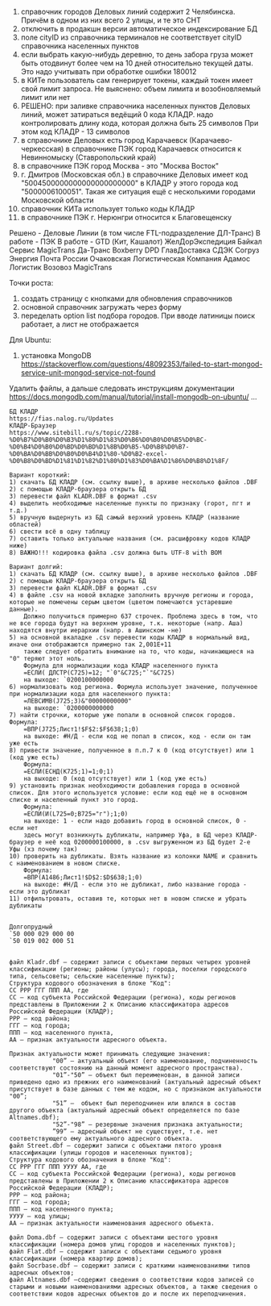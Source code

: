 1) справочник городов Деловых линий содержит 2 Челябинска.
    Причём в одном из них всего 2 улицы, и те это СНТ
2) отключить в продакшн версии автоматическое индексирование БД
3) поле cityID из справочника терминалов не соответствует cityID справочника населенных пунктов
4) если выбрать какую-нибудь деревню, то день забора груза может быть отодвинут более чем на 10 дней относительно текущей даты.
    Это надо учитывать при обработке ошибки 180012
5) в КИТе пользователь сам генерирует токены, каждый токен имеет свой лимит запроса.
    Не выяснено: объем лимита и возобновляемый лимит или нет
6) РЕШЕНО: при заливке справочника населенных пунктов Деловых линий, может затираться ведёщий 0 кода КЛАДР.
    надо контролировать длину кода, которая должна быть 25 символов
    При этом код КЛАДР - 13 символов
7) в справочнике Деловых есть город Карачаевск (Карачаево-черкесская)
    в справочнике ПЭК город Карачаевск относится к Невинномыску (Ставропольский край)
8) в справочнике ПЭК город Москва - это "Москва Восток"
9) г. Дмитров (Московская обл.) в справочнике Деловых имеет код "5004500000000000000000000"
    в КЛАДР у этого города код "5000006100051".
    Такая же ситуация ещё с несколькими городами Московской области
10) справочник КИТа использует только коды КЛАДР
11) в справочнике ПЭК г. Нерюнгри относится к Благовещенску

Решено -    Деловые Линии (в том числе FTL-подразделение ДЛ-Транс)
В работе -  ПЭК
В работе -  GTD (Кит, Кашалот)
            ЖелДорЭкспедиция
            Байкал Сервис
            MagicTrans
            Да-Транс
            Boxberry
            DPD
            ГлавДоставка
            СДЭК
            Согруз
            Энергия
            Почта России
            Очаковская Логистическая Компания
            Адамос Логистик
            Возовоз
            MagicTrans


Точки роста:
1) создать страницу с кнопками для обновления справочников
2) основной справочник загружать через форму
3) переделать option list подбора городов. При вводе латиницы поиск работает, а лист не отображается

Для  Ubuntu:
1) установка MongoDB
https://stackoverflow.com/questions/48092353/failed-to-start-mongod-service-unit-mongod-service-not-found

Удалить файлы, а дальше следовать инструкциям документации
https://docs.mongodb.com/manual/tutorial/install-mongodb-on-ubuntu/
...


~~~~~~~~~Создание своего справочника КЛАДР
БД КЛАДР
https://fias.nalog.ru/Updates
КЛАДР-Браузер
https://www.sitebill.ru/s/topic/2288-%D0%B7%D0%B0%D0%B3%D1%80%D1%83%D0%B6%D0%B0%D0%B5%D0%BC-%D0%B4%D0%B0%D0%BD%D0%BD%D1%8B%D0%B5-%D0%B8%D0%B7-%D0%BA%D0%BB%D0%B0%D0%B4%D1%80-%D0%B2-excel-%D0%B8%D0%BD%D1%81%D1%82%D1%80%D1%83%D0%BA%D1%86%D0%B8%D1%8F/

Вариант короткий:
1) скачать БД КЛАДР (см. ссылку выше), в архиве несколько файлов .DBF
2) с помощью КЛАДР-браузера открыть БД
3) перевести файл KLADR.DBF в формат .csv
4) выделить необходимые населенные пункты по признаку (горот, пгт и т.д.)
5) вручную выдернуть из БД самый верхний уровень КЛАДР (название областей)
6) свести всё в одну таблицу
7) оставить только актуальные названия (см. расшифровку кодов КЛАДР ниже)
8) ВАЖНО!!! кодировка файла .csv должна быть UTF-8 with BOM

Вариант долгий:
1) скачать БД КЛАДР (см. ссылку выше), в архиве несколько файлов .DBF
2) с помощью КЛАДР-браузера открыть БД
3) перевести файл KLADR.DBF в формат .csv
4) в файле .csv на новой вкладке заполнить вручную регионы и города, которые не помечены серым цветом (цветом помечаются устаревшие данные).
    Должно получиться примерно 637 строчек. Проблема здесь в том, что не все города будут на верхнем уровне, т.к. некоторые (напр. Аша) находятся внутри иерархии (напр. в Ашинском -не)
5) на основной вкаладке .csv перевести коды КЛАДР в нормальный вид, иначе они отображаются примерно так 2,001Е+11
    также следует обратить внимание на то, что коды, начинающиеся на "0" теряют этот ноль.
    Формула для нормализации кода КЛАДР населенного пункта
    =ЕСЛИ( ДЛСТР(C725)=12; "`0"&C725;"`"&C725)
    на выходе: `0200100000000
6) нормализовать код региона. Формула использует значение, полученное при нормализации кода для населенного пункта:
    =ЛЕВСИМВ(J725;3)&"00000000000"
    на выходе: `0200000000000
7) найти строчки, которые уже попали в основной список городов. Формула:
    =ВПР(J725;Лист1!$F$2:$F$638;1;0)
    на выходе: #Н/Д - если код не попал в список, код - если он там уже есть
8) привести значение, полученное в п.п.7 к 0 (код отсутствует) или 1 (код уже есть)
    Формула:
    =ЕСЛИ(ЕСНД(K725;1)=1;0;1)
    на выходе: 0 (код отсутствует) или 1 (код уже есть)
9) установить признак необходимости добавления города в основной список. Для этого используется условие: если код ещё не в основном списке и населенный пункт это город.
    Формула:
    =ЕСЛИ(И(L725=0;B725="г");1;0)
    на выходе: 1 - если надо добавить город в основной список, 0 - если нет
    здесь могут возникнуть дубликаты, например Уфа, в БД через КЛАДР-браузер е неё код 0200000100000, в .csv выгруженном из БД будет 2-е Уфы (хз почему так)
10) проверить на дубликаты. Взять название из колонки NAME и сравнить с наименованием в новом списке.
    Формула:
    =ВПР(A1486;Лист1!$D$2:$D$638;1;0)
    на выходе: #Н/Д - если это не дубликат, либо название города - если это дубликат
11) отфильтровать, оставив те, которых нет в новом списке и убрать дубликаты


Долгопрудный
`50 000 029 000 00
`50 019 002 000 51


файл Kladr.dbf – содержит записи с объектами первых четырех уровней классификации (регионы; районы (улусы); города, поселки городского типа, сельсоветы; сельские населенные пункты);
Структура кодового обозначения в блоке "Код":
СС РРР ГГГ ППП АА, где
СС – код субъекта Российской Федерации (региона), коды регионов представлены в Приложении 2 к Описанию классификатора адресов Российской Федерации (КЛАДР);
РРР – код района;
ГГГ – код города;      
ППП – код населенного пункта,
АА – признак актуальности адресного объекта.

Признак актуальности может принимать следующие значения:
            "00” – актуальный объект (его наименование, подчиненность соответствуют состоянию на данный момент адресного пространства). 
            "01”-"50” – объект был переименован, в данной записи приведено одно из прежних его наименований (актуальный адресный объект присутствует в базе данных с тем же кодом, но с признаком актуальности "00”;
            "51” –  объект был переподчинен или влился в состав другого объекта (актуальный адресный объект определяется по базе Altnames.dbf);
            "52”-"98” – резервные значения признака актуальности;
            ”99” – адресный объект не существует, т.е. нет соответствующего ему актуального адресного объекта.
файл Street.dbf – содержит записи с объектами пятого уровня классификации (улицы городов и населенных пунктов);
Структура кодового обозначения в блоке "Код":
СС РРР ГГГ ППП УУУУ АА, где
СС – код субъекта Российской Федерации (региона), коды регионов представлены в Приложении 2 к Описанию классификатора адресов Российской Федерации (КЛАДР);
РРР – код района;
ГГГ – код города;      
ППП – код населенного пункта;    
УУУУ – код улицы;
АА – признак актуальности наименования адресного объекта.

файл Doma.dbf – содержит записи с объектами шестого уровня классификации (номера домов улиц городов и населенных пунктов);
файл Flat.dbf – содержит записи с объектами седьмого уровня классификации (номера квартир домов);
файл Socrbase.dbf – содержит записи с краткими наименованиями типов адресных объектов;
файл Altnames.dbf –содержит сведения о соответствии кодов записей со старыми и новыми наименованиями адресных объектов, а также сведения о соответствии кодов адресных объектов до и после их переподчинения.